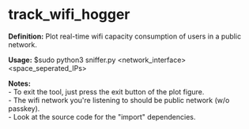 # track_wifi_hogger
  **Definition:**  Plot real-time wifi capacity consumption of users in a public network.

  **Usage:**  $sudo python3 sniffer.py <network_interface> <space_seperated_IPs> 
  
  **Notes:**  
      - To exit the tool, just press the exit button of the plot figure.  
      - The wifi network you're listening to should be public network (w/o passkey).  
      - Look at the source code for the "import" dependencies.
            


